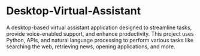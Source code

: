 # Desktop-Virtual-Assistant
A desktop-based virtual assistant application designed to streamline tasks, provide voice-enabled support, and enhance productivity. This project uses Python, APIs, and natural language processing to perform various tasks like searching the web, retrieving news, opening applications, and more.
